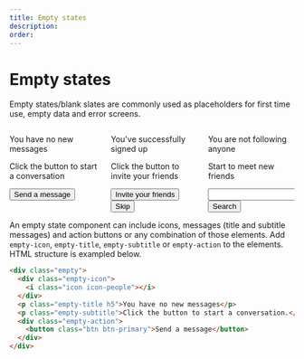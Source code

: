 ```yaml
---
title: Empty states
description: 
order: 
---
```


# Empty states

Empty states/blank slates are commonly used as placeholders for first time use, empty data and error screens.

<div class="vp-raw docs-demo columns">
  <div class="column col-12">
    <div class="empty">
      <div class="empty-icon"><i class="icon icon-3x icon-mail"></i></div>
      <p class="empty-title h5">You have no new messages</p>
      <p class="empty-subtitle">Click the button to start a conversation</p>
      <div class="empty-action">
        <button class="btn btn-primary">Send a message</button>
      </div>
    </div>
  </div>
  <div class="column col-12">
    <div class="empty">
      <div class="empty-icon"><i class="icon icon-3x icon-mail"></i></div>
      <p class="empty-title h5">You've successfully signed up</p>
      <p class="empty-subtitle">Click the button to invite your friends</p>
      <div class="empty-action">
        <button class="btn btn-primary">Invite your friends</button>
      </div>
      <div class="empty-action">
        <button class="btn btn-link">Skip</button>
      </div>
    </div>
  </div>
  <div class="column col-12">
    <div class="empty">
      <div class="empty-icon"><i class="icon icon-3x icon-people"></i></div>
      <p class="empty-title h5">You are not following anyone</p>
      <p class="empty-subtitle">Start to meet new friends</p>
      <div class="empty-action input-group input-inline">
        <input class="form-input" type="text" placeholder="">
        <button class="btn btn-primary input-group-btn">Search</button>
      </div>
    </div>
  </div>
</div>

An empty state component can include icons, messages (title and subtitle messages) and action buttons or any combination of those elements. Add `empty-icon`, `empty-title`, `empty-subtitle` or `empty-action` to the elements. HTML structure is exampled below.

```html
<div class="empty">
  <div class="empty-icon">
    <i class="icon icon-people"></i>
  </div>
  <p class="empty-title h5">You have no new messages</p>
  <p class="empty-subtitle">Click the button to start a conversation.</p>
  <div class="empty-action">
    <button class="btn btn-primary">Send a message</button>
  </div>
</div>
```

<!-- @see https://github.com/spectre-org/spectre-docs/issues/17 -->

